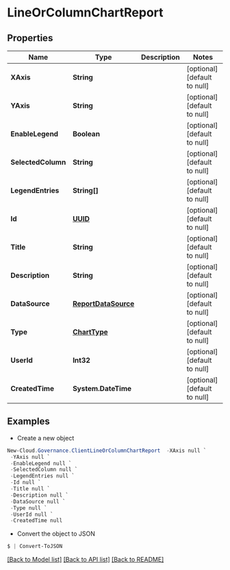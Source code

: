 # LineOrColumnChartReport
## Properties

Name | Type | Description | Notes
------------ | ------------- | ------------- | -------------
**XAxis** | **String** |  | [optional] [default to null]
**YAxis** | **String** |  | [optional] [default to null]
**EnableLegend** | **Boolean** |  | [optional] [default to null]
**SelectedColumn** | **String** |  | [optional] [default to null]
**LegendEntries** | **String[]** |  | [optional] [default to null]
**Id** | [**UUID**](UUID.md) |  | [optional] [default to null]
**Title** | **String** |  | [optional] [default to null]
**Description** | **String** |  | [optional] [default to null]
**DataSource** | [**ReportDataSource**](ReportDataSource.md) |  | [optional] [default to null]
**Type** | [**ChartType**](ChartType.md) |  | [optional] [default to null]
**UserId** | **Int32** |  | [optional] [default to null]
**CreatedTime** | **System.DateTime** |  | [optional] [default to null]

## Examples

- Create a new object
```powershell
New-Cloud.Governance.ClientLineOrColumnChartReport  -XAxis null `
 -YAxis null `
 -EnableLegend null `
 -SelectedColumn null `
 -LegendEntries null `
 -Id null `
 -Title null `
 -Description null `
 -DataSource null `
 -Type null `
 -UserId null `
 -CreatedTime null
```

- Convert the object to JSON
```powershell
$ | Convert-ToJSON
```


[[Back to Model list]](../README.md#documentation-for-models) [[Back to API list]](../README.md#documentation-for-api-endpoints) [[Back to README]](../README.md)

